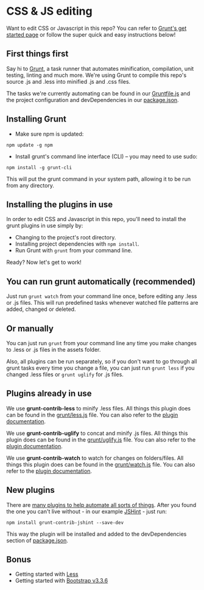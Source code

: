 # CSS & JS editing

Want to edit CSS or Javascript in this repo? You can refer to [Grunt's get started page](https://gruntjs.com/getting-started) or follow the super quick and easy instructions below!

## First things first
Say hi to [Grunt](https://gruntjs.com), a task runner that automates minification, compilation, unit testing, linting and much more. We're using Grunt to compile this repo's source .js and .less into minified .js and .css files.

The tasks we're currently automating can be found in our [Gruntfile.js](../../Gruntfile.js) and the project configuration and devDependencies in our [package.json](../../package.json).


## Installing Grunt

- Make sure npm is updated:

```npm update -g npm```

- Install grunt's command line interface (CLI) – you may need to use sudo:

```npm install -g grunt-cli```

This will put the grunt command in your system path, allowing it to be run from any directory.

## Installing the plugins in use
In order to edit CSS and Javascript in this repo, you'll need to install the grunt plugins in use simply by:

- Changing to the project's root directory.
- Installing project dependencies with ```npm install```.
- Run Grunt with ```grunt``` from your command line.

Ready? Now let's get to work!

## You can run grunt automatically (recommended)
Just run ```grunt watch``` from your command line once, before editing any .less or .js files. This will run predefined tasks whenever watched file patterns are added, changed or deleted.

## Or manually
You can just run ```grunt``` from your command line any time you make changes to .less or .js files in the assets folder.

Also, all plugins can be run separately, so if you don't want to go through all grunt tasks every time you change a file,  you can just run ```grunt less``` if you changed .less files or ```grunt uglify``` for .js files.


## Plugins already in use

We use **grunt-contrib-less** to minify .less files. All things this plugin does can be found in the [grunt/less.js](../../grunt/less.js) file. You can also refer to the [plugin documentation](https://github.com/gruntjs/grunt-contrib-less).


We use **grunt-contrib-uglify** to concat and minify .js files. All things this plugin does can be found in the [grunt/uglify.js](../../grunt/uglify.js) file. You can also refer to the [plugin documentation](https://github.com/gruntjs/grunt-contrib-uglify).

We use **grunt-contrib-watch** to watch for changes on folders/files. All things this plugin does can be found in the [grunt/watch.js](../../grunt/watch.js) file. You can also refer to the [plugin documentation](https://github.com/gruntjs/grunt-contrib-watch).


## New plugins
There are [many plugins to help automate all sorts of things](https://gruntjs.com/plugins). After you found the one you can't live without - in our example [JSHint](http://jshint.com/) - just run:

```npm install grunt-contrib-jshint --save-dev```

This way the plugin will be installed and added to the devDependencies section of [package.json](../../package.json).

## Bonus

 - Getting started with [Less](http://lesscss.org/)
 - Getting started with [Bootstrap v3.3.6](http://bootstrapdocs.com/v3.3.6/docs/getting-started/)

